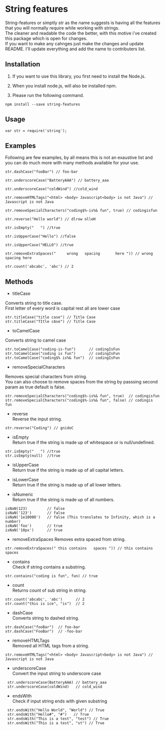 # String features

String-features or simptly str as the name suggests is having all the features that you will normally require while working with strings.<br>
The cleaner and readable the code the better, with this motive i've created this package which is open for changes.<br>
If you want to make any cahnges just make the changes and update README. I'll update everything and add the name to contributers list.

## Installation

1. If you want to use this library, you first need to install the Node.js.

1. When you install node.js, will also be installed npm.

1. Please run the following command.

```
npm install --save string-features
```
## Usage
```
var str = require('string');
```

## Examples

Following are few examples, by all means this is not an exaustive list and you can do much more with many methods available for your use.
```
str.dashCase("fooBar") // foo-bar

str.underscoreCase("BatteryAAA") // battery_aaa

str.underscoreCase("coldWind") //cold_wind

str.removeHTMLTags("<html> <body> Javascript<body> is not Java") // Javascript is not Java

str.removeSpecialCharacters("coding$%-is%& fun", true) // codingisfun

str.reverse("Hello world") // dlrow olleH

str.isEmpty("   ") //true

str.isUpperCase("Hello") //false

str.isUpperCase("HELLO") //true

str.removeExtraSpaces("     wrong   spacing       here ")) // wrong spacing here

str.count('abcabc', 'abc') // 2 
```

## Methods 

- titleCase<br>

Converts string to title case.<br>
First letter of every word is capital rest all are lower case
```
str.titleCase("title case") // Title Case
str.titleCase("TItle cAse") // Title Case
```
- toCamelCase<br>

Converts string to camel case
```
str.toCamelCase("coding-is-fun")      // codingIsFun
str.toCamelCase("coding is fun")      // codingIsFun
str.toCamelCase("coding$% is%& fun")  // codingIsFun
```

- removeSpecialCharacters

Removes special characters from string.<br>
You can also choose to remove spaces from the string by passsing second param as true default is false.
```
str.removeSpecialCharacters("coding$%-is%& fun", true)  // codingisfun
str.removeSpecialCharacters("coding$%-is%& fun", false) // codingis fun
```

- reverse<br>
Reverse the input string.

```
str.reverse("Coding") // gnidoC
```

- isEmpty<br>
Return true if the string is made up of whitespace or is null/undefined.
```
str.isEmpty("   ") //true
str.isEmpty(null)  //true
```

- isUpperCase<br>
Return true if the string is made up of all capital letters.

- isLowerCase<br>
Return true if the string is made up of all lower letters.

- isNumeric<br>
Return true if the string is made up of all numbers.
```
isNaN(123)         // false
isNaN('123')       // false
isNaN('1e10000')   // false (This translates to Infinity, which is a number)
isNaN('foo')       // true
isNaN('10px')      // true
```
- removeExtraSpaces
Removes extra spaced from string.

```
str.removeExtraSpaces(" this contains   spaces ")) // this contains spaces
```

- contains<br>
Check if string contains a substring.
```
str.contains("coding is fun", fun) // true
```
- count<br>
Returns count of sub string in string.
```
str.count('abcabc', 'abc')      // 2 
str.count("this is ice", "is")  // 2
```

- dashCase<br>
Converts string to dashed string.
```
str.dashCase("fooBar")  // foo-bar
str.dashCase("FooBar")  // -foo-bar
```

- removeHTMLTags<br>
Removed all HTML tags from a string.<br>
```
str.removeHTMLTags("<html> <body> Javascript<body> is not Java") // Javascript is not Java 
```

- underscoreCase<br>
Convert the input string to underscore case
```
 str.underscoreCase(BatteryAAA) // battery_aaa
 str.underscoreCase(coldWind)   // cold_wind
```

- endsWith<br>
Check if input string ends with given substring
```
 str.endsWith("Hello World", "World") // True
 str.endsWith("Hello#", "#")   // True
 str.endsWith("This is a test", "test") // True
 str.endsWith("This is a test", "st") // True
```